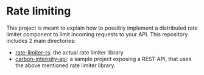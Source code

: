 # Rate limiting

This project is meant to explain how to possibly implement a distributed rate limiter component to limit incoming requests to your API.
This repository includes 2 main directories: 
- [rate-limiter-rs](./rate-limiter-rs/): the actual rate limiter library
- [carbon-intensity-api](./carbon-intensity-api/): a sample project exposing a REST API, that uses the above mentioned rate limiter library.